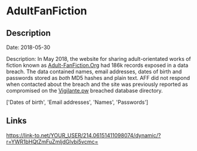 # AdultFanFiction

## Description

Date: 2018-05-30

Description:
In May 2018, the website for sharing adult-orientated works of fiction known as <a href="http://www.adult-fanfiction.org" target="_blank" rel="noopener">Adult-FanFiction.Org</a> had 186k records exposed in a data breach. The data contained names, email addresses, dates of birth and passwords stored as <em>both</em> MD5 hashes and plain text. AFF did not respond when contacted about the breach and the site was previously reported as compromised on the <a href="https://vigilante.pw/" target="_blank" rel="noopener">Vigilante.pw</a> breached database directory.


['Dates of birth', 'Email addresses', 'Names', 'Passwords']

## Links

https://link-to.net/YOUR_USER/214.06151411098074/dynamic/?r=YWR1bHQtZmFuZmljdGlvbi5vcmc=
